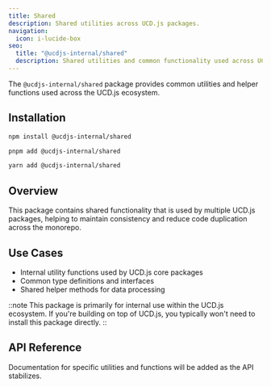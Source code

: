 ```yaml
---
title: Shared
description: Shared utilities across UCD.js packages.
navigation:
  icon: i-lucide-box
seo:
  title: "@ucdjs-internal/shared"
  description: Shared utilities and common functionality used across UCD.js packages.
---
```


The `@ucdjs-internal/shared` package provides common utilities and helper functions used across the UCD.js ecosystem.

## Installation

```bash [npm]
npm install @ucdjs-internal/shared
```

```bash [pnpm]
pnpm add @ucdjs-internal/shared
```

```bash [yarn]
yarn add @ucdjs-internal/shared
```

## Overview

This package contains shared functionality that is used by multiple UCD.js packages, helping to maintain consistency and reduce code duplication across the monorepo.

## Use Cases

- Internal utility functions used by UCD.js core packages
- Common type definitions and interfaces
- Shared helper methods for data processing

::note
This package is primarily for internal use within the UCD.js ecosystem. If you're building on top of UCD.js, you typically won't need to install this package directly.
::

## API Reference

Documentation for specific utilities and functions will be added as the API stabilizes.
